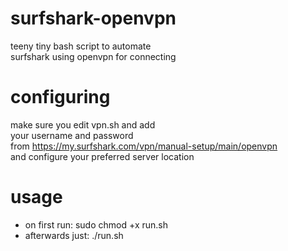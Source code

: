 # surfshark-openvpn
teeny tiny bash script to automate<br />
surfshark using openvpn for connecting<br />

# configuring
make sure you edit vpn.sh and add<br />
your username and password<br />
from https://my.surfshark.com/vpn/manual-setup/main/openvpn<br />
and configure your preferred server location<br />

# usage
- on first run: sudo chmod +x run.sh
- afterwards just: ./run.sh
